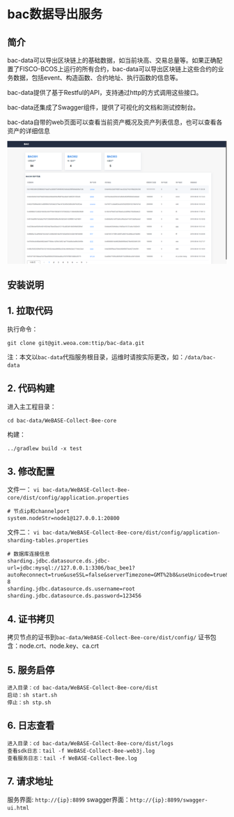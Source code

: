 # bac数据导出服务

## 简介

bac-data可以导出区块链上的基础数据，如当前块高、交易总量等。如果正确配置了FISCO-BCOS上运行的所有合约，bac-data可以导出区块链上这些合约的业务数据，包括event、构造函数、合约地址、执行函数的信息等。

bac-data提供了基于Restful的API，支持通过http的方式调用这些接口。

bac-data还集成了Swagger组件，提供了可视化的文档和测试控制台。

bac-data自带的web页面可以查看当前资产概况及资产列表信息，也可以查看各资产的详细信息

![首页：](image/bac.png)

## 安装说明

## 1. 拉取代码
执行命令：
```
git clone git@git.weoa.com:ttip/bac-data.git
```

注：本文以`bac-data`代指服务根目录，运维时请按实际更改，如：`/data/bac-data`

## 2. 代码构建
进入主工程目录：

```
cd bac-data/WeBASE-Collect-Bee-core
```
构建：
```
../gradlew build -x test
```

## 3. 修改配置
文件一：
`vi bac-data/WeBASE-Collect-Bee-core/dist/config/application.properties`

```
# 节点ip和channelport
system.nodeStr=node1@127.0.0.1:20800
```

文件二：
`vi bac-data/WeBASE-Collect-Bee-core/dist/config/application-sharding-tables.properties`
```
# 数据库连接信息
sharding.jdbc.datasource.ds.jdbc-url=jdbc:mysql://127.0.0.1:3306/bac_bee1?autoReconnect=true&useSSL=false&serverTimezone=GMT%2b8&useUnicode=true&characterEncoding=UTF-8
sharding.jdbc.datasource.ds.username=root
sharding.jdbc.datasource.ds.password=123456
```

## 4. 证书拷贝
拷贝节点的证书到`bac-data/WeBASE-Collect-Bee-core/dist/config/`
证书包含：node.crt、node.key、ca.crt

## 5. 服务启停
```
进入目录：cd bac-data/WeBASE-Collect-Bee-core/dist
启动：sh start.sh
停止：sh stp.sh
```

## 6. 日志查看
```
进入目录：cd bac-data/WeBASE-Collect-Bee-core/dist/logs
查看sdk日志：tail -f WeBASE-Collect-Bee-web3j.log
查看服务日志：tail -f WeBASE-Collect-Bee.log
```

## 7. 请求地址

 服务界面: `http://{ip}:8899`
 swagger界面：`http://{ip}:8899/swagger-ui.html`